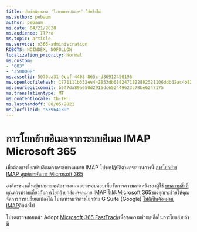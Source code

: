 ```yaml
---
title: เกิดข้อผิดพลาด 'ไม่พบพารามิเตอร์' ใช่หรือไม่
ms.author: pebaum
author: pebaum
ms.date: 04/21/2020
ms.audience: ITPro
ms.topic: article
ms.service: o365-administration
ROBOTS: NOINDEX, NOFOLLOW
localization_priority: Normal
ms.custom:
- "683"
- "3500008"
ms.assetid: 5070ca31-9ccf-4408-865c-d36912450196
ms.openlocfilehash: 1771111b352ee442853db6882471822882521106ddb62ac4b82a2791a989e732
ms.sourcegitcommit: b5f7da89a650d2915dc652449623c78be6247175
ms.translationtype: MT
ms.contentlocale: th-TH
ms.lasthandoff: 08/05/2021
ms.locfileid: "53964139"
---
```

# <a name="migrating-email-from-imap-email-system-to-microsoft-365"></a>การโยกย้ายอีเมลจากระบบอีเมล IMAP Microsoft 365

เมื่อต้องการโยกย้ายอีเมลจากระบบจดหมาย IMAP โปรดปฏิบัติตามกระบวนการนี้:[การโยกย้าย IMAP ศูนย์การจัดการ Microsoft 365](https://docs.microsoft.com/Exchange/mailbox-migration/migrating-imap-mailboxes/imap-migration-in-the-admin-center)
  
องค์กรขนาดใหญ่มากมายจะต้องวางแผนอย่างรอบคอบเพื่อจัดการความคาดหวังของผู้ใช้ [บทความสิ่งที่คุณควรทราบเกี่ยวกับการโยกย้ายกล่องจดหมาย IMAP ไปยังMicrosoft 365](https://docs.microsoft.com/Exchange/mailbox-migration/migrating-imap-mailboxes/migrating-imap-mailboxes)ของคุณจะช่วยให้คุณจัดการการเปลี่ยนแปลงได้ โปรดทราบว่าการโยกย้าย G Suite (Google) [ไม่ต้ิเป็นต้องผ่าน IMAP](https://docs.microsoft.com/Exchange/mailbox-migration/perform-g-suite-migration)อีกต่อไป

โปรดตรวจสอบหน้า Adopt [Microsoft 365 FastTrack](https://www.microsoft.com/fasttrack/microsoft-365/office-365)เพื่อขอความช่วยเหลือในการโยกย้ายถ้ามี
  
